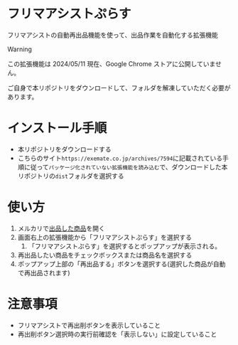 # フリマアシストぷらす

フリマアシストの自動再出品機能を使って、出品作業を自動化する拡張機能

> [!WARNING]
> この拡張機能は 2024/05/11 現在、Google Chrome ストアに公開していません。
>
> ご自身で本リポジトリをダウンロードして、フォルダを解凍していただく必要があります。

# インストール手順

- 本リポジトリをダウンロードする
- こちらのサイト`https://exemate.co.jp/archives/7594`に記載されている手順に従って`パッケージ化されていない拡張機能を読み込む`で、ダウンロードした本リポジトリの`dist`フォルダを選択する

# 使い方

1. メルカリで[出品した商品](https://jp.mercari.com/mypage/listings)を開く
2. 画面右上の拡張機能から「フリマアシストぷらす」を選択する
   1. 「フリマアシストぷらす」を選択するとポップアップが表示される。
3. 再出品したい商品をチェックボックスまたは商品名を選択する
4. ポップアップ上部の「再出品する」ボタンを選択する(選択した商品が自動で再出品されます)

# 注意事項

- フリマアシストで再出削ボタンを表示していること
- 再出削ボタン選択時の実行前確認を「表示しない」に設定していること
